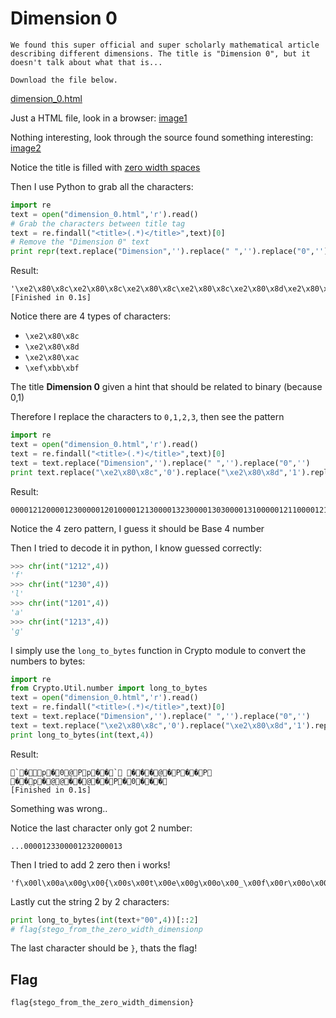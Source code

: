 # Dimension 0
```
We found this super official and super scholarly mathematical article describing different dimensions. The title is "Dimension 0", but it doesn't talk about what that is...

Download the file below.
```
[dimension_0.html](dimension_0.html)

Just a HTML file, look in a browser:
[image1](image1.png)

Nothing interesting, look through the source found something interesting:
[image2](image2.png)

Notice the title is filled with [zero width spaces](https://en.wikipedia.org/wiki/Zero-width_space)

Then I use Python to grab all the characters:
```py
import re
text = open("dimension_0.html",'r').read()
# Grab the characters between title tag
text = re.findall("<title>(.*)</title>",text)[0]
# Remove the "Dimension 0" text
print repr(text.replace("Dimension",'').replace(" ",'').replace("0",''))
```
Result:
```
'\xe2\x80\x8c\xe2\x80\x8c\xe2\x80\x8c\xe2\x80\x8c\xe2\x80\x8d\xe2\x80\xac\xe2\x80\x8d\xe2\x80\xac\xe2\x80\x8c\xe2\x80\x8c\xe2\x80\x8c\xe2\x80\x8c\xe2\x80\x8d\xe2\x80\xac\xef\xbb\xbf\xe2\x80\x8c\xe2\x80\x8c\xe2\x80\x8c\xe2\x80\x8c\xe2\x80\x8c\xe2\x80\x8d\xe2\x80\xac\xe2\x80\x8c\xe2\x80\x8d\xe2\x80\x8c\xe2\x80\x8c\xe2\x80\x8c\xe2\x80\x8c\xe2\x80\x8d\xe2\x80\xac\xe2\x80\x8d\xef\xbb\xbf\xe2\x80\x8c\xe2\x80\x8c\xe2\x80\x8c\xe2\x80\x8c\xe2\x80\x8d\xef\xbb\xbf\xe2\x80\xac\xef\xbb\xbf\xe2\x80\x8c\xe2\x80\x8c\xe2\x80\x8c\xe2\x80\x8c\xe2\x80\x8d\xef\xbb\xbf\xe2\x80\x8c\xef\xbb\xbf\xe2\x80\x8c\xe2\x80\x8c\xe2\x80\x8c\xe2\x80\x8c\xe2\x80\x8d\xef\xbb\xbf\xe2\x80\x8d\xe2\x80\x8c\xe2\x80\x8c\xe2\x80\x8c\xe2\x80\x8c\xe2\x80\x8c\xe2\x80\x8d\xe2\x80\xac\xe2\x80\x8d\xe2\x80\x8d\xe2\x80\x8c\xe2\x80\x8c\xe2\x80\x8c\xe2\x80\x8c\xe2\x80\x8d\xe2\x80\xac\xe2\x80\x8d\xef\xbb\xbf\xe2\x80\x8c\xe2\x80\x8c\xe2\x80\x8c\xe2\x80\x8c\xe2\x80\x8d\xe2\x80\xac\xef\xbb\xbf\xef\xbb\xbf\xe2\x80\x8c\xe2\x80\x8c\xe2\x80\x8c\xe2\x80\x8c\xe2\x80\x8d\xe2\x80\x8d\xef\xbb\xbf\xef\xbb\xbf\xe2\x80\x8c\xe2\x80\x8c\xe2\x80\x8c\xe2\x80\x8c\xe2\x80\x8d\xe2\x80\xac\xe2\x80\x8d\xe2\x80\xac\xe2\x80\x8c\xe2\x80\x8c\xe2\x80\x8c\xe2\x80\x8c\xe2\x80\x8d\xef\xbb\xbf\xe2\x80\x8c\xe2\x80\xac\xe2\x80\x8c\xe2\x80\x8c\xe2\x80\x8c\xe2\x80\x8c\xe2\x80\x8d\xe2\x80\xac\xef\xbb\xbf\xef\xbb\xbf\xe2\x80\x8c\xe2\x80\x8c\xe2\x80\x8c\xe2\x80\x8c\xe2\x80\x8d\xe2\x80\xac\xef\xbb\xbf\xe2\x80\x8d\xe2\x80\x8c\xe2\x80\x8c\xe2\x80\x8c\xe2\x80\x8c\xe2\x80\x8d\xe2\x80\x8d\xef\xbb\xbf\xef\xbb\xbf\xe2\x80\x8c\xe2\x80\x8c\xe2\x80\x8c\xe2\x80\x8c\xe2\x80\x8d\xef\xbb\xbf\xe2\x80\x8d\xe2\x80\x8c\xe2\x80\x8c\xe2\x80\x8c\xe2\x80\x8c\xe2\x80\x8c\xe2\x80\x8d\xe2\x80\xac\xe2\x80\xac\xe2\x80\x8c\xe2\x80\x8c\xe2\x80\x8c\xe2\x80\x8c\xe2\x80\x8c\xe2\x80\x8d\xe2\x80\xac\xe2\x80\x8d\xe2\x80\x8d\xe2\x80\x8c\xe2\x80\x8c\xe2\x80\x8c\xe2\x80\x8c\xe2\x80\x8d\xe2\x80\x8d\xef\xbb\xbf\xef\xbb\xbf\xe2\x80\x8c\xe2\x80\x8c\xe2\x80\x8c\xe2\x80\x8c\xe2\x80\x8d\xef\xbb\xbf\xe2\x80\xac\xe2\x80\xac\xe2\x80\x8c\xe2\x80\x8c\xe2\x80\x8c\xe2\x80\x8c\xe2\x80\x8d\xe2\x80\xac\xe2\x80\x8d\xe2\x80\x8d\xe2\x80\x8c\xe2\x80\x8c\xe2\x80\x8c\xe2\x80\x8c\xe2\x80\x8d\xef\xbb\xbf\xe2\x80\x8c\xe2\x80\xac\xe2\x80\x8c\xe2\x80\x8c\xe2\x80\x8c\xe2\x80\x8c\xe2\x80\x8d\xe2\x80\xac\xef\xbb\xbf\xef\xbb\xbf\xe2\x80\x8c\xe2\x80\x8c\xe2\x80\x8c\xe2\x80\x8c\xe2\x80\x8d\xe2\x80\x8d\xef\xbb\xbf\xef\xbb\xbf\xe2\x80\x8c\xe2\x80\x8c\xe2\x80\x8c\xe2\x80\x8c\xe2\x80\x8d\xef\xbb\xbf\xe2\x80\x8d\xef\xbb\xbf\xe2\x80\x8c\xe2\x80\x8c\xe2\x80\x8c\xe2\x80\x8c\xe2\x80\x8d\xe2\x80\xac\xe2\x80\xac\xe2\x80\x8d\xe2\x80\x8c\xe2\x80\x8c\xe2\x80\x8c\xe2\x80\x8c\xe2\x80\x8d\xe2\x80\xac\xe2\x80\x8d\xe2\x80\x8c\xe2\x80\x8c\xe2\x80\x8c\xe2\x80\x8c\xe2\x80\x8c\xe2\x80\x8d\xef\xbb\xbf\xe2\x80\x8d\xe2\x80\x8c\xe2\x80\x8c\xe2\x80\x8c\xe2\x80\x8c\xe2\x80\x8c\xe2\x80\x8d\xe2\x80\xac\xe2\x80\xac\xe2\x80\x8c\xe2\x80\x8c\xe2\x80\x8c\xe2\x80\x8c\xe2\x80\x8c\xe2\x80\x8d\xe2\x80\x8d\xef\xbb\xbf\xef\xbb\xbf\xe2\x80\x8c\xe2\x80\x8c\xe2\x80\x8c\xe2\x80\x8c\xe2\x80\x8d\xe2\x80\xac\xe2\x80\x8d\xe2\x80\x8c\xe2\x80\x8c\xe2\x80\x8c\xe2\x80\x8c\xe2\x80\x8c\xe2\x80\x8d\xe2\x80\xac\xe2\x80\xac\xe2\x80\x8d\xe2\x80\x8c\xe2\x80\x8c\xe2\x80\x8c\xe2\x80\x8c\xe2\x80\x8d\xe2\x80\xac\xef\xbb\xbf\xe2\x80\x8d\xe2\x80\x8c\xe2\x80\x8c\xe2\x80\x8c\xe2\x80\x8c\xe2\x80\x8d\xe2\x80\xac\xe2\x80\x8d\xe2\x80\x8d\xe2\x80\x8c\xe2\x80\x8c\xe2\x80\x8c\xe2\x80\x8c\xe2\x80\x8d\xe2\x80\xac\xef\xbb\xbf\xe2\x80\xac\xe2\x80\x8c\xe2\x80\x8c\xe2\x80\x8c\xe2\x80\x8c\xe2\x80\x8d\xef\xbb\xbf\xe2\x80\x8c\xef\xbb\xbf\xe2\x80\x8c\xe2\x80\x8c\xe2\x80\x8c\xe2\x80\x8c\xe2\x80\x8d\xe2\x80\xac\xe2\x80\xac\xe2\x80\x8d\xe2\x80\x8c\xe2\x80\x8c\xe2\x80\x8c\xe2\x80\x8c\xe2\x80\x8d\xe2\x80\xac\xef\xbb\xbf\xef\xbb\xbf\xe2\x80\x8c\xe2\x80\x8c\xe2\x80\x8c\xe2\x80\x8c\xe2\x80\x8d\xe2\x80\xac\xef\xbb\xbf\xe2\x80\xac\xe2\x80\x8c\xe2\x80\x8c\xe2\x80\x8c\xe2\x80\x8c\xe2\x80\x8d\xef\xbb\xbf'
[Finished in 0.1s]
```

Notice there are 4 types of characters:
- `\xe2\x80\x8c`
- `\xe2\x80\x8d`
- `\xe2\x80\xac`
- `\xef\xbb\xbf`

The title **Dimension 0** given a hint that should be related to binary (because 0,1)

Therefore I replace the characters to `0,1,2,3`, then see the pattern
```py
import re
text = open("dimension_0.html",'r').read()
text = re.findall("<title>(.*)</title>",text)[0]
text = text.replace("Dimension",'').replace(" ",'').replace("0",'')
print text.replace("\xe2\x80\x8c",'0').replace("\xe2\x80\x8d",'1').replace("\xe2\x80\xac",'2').replace("\xef\xbb\xbf",'3')
```
Result:
```
00001212000012300000120100001213000013230000130300001310000012110000121300001233000011330000121200001302000012330000123100001133000013100000122000001211000011330000132200001211000013020000123300001133000013130000122100001210000013100000122000001133000012100000122100001231000012110000123200001303000012210000123300001232000013
```
Notice the 4 zero pattern, I guess it should be Base 4 number

Then I tried to decode it in python, I know guessed correctly:
```py
>>> chr(int("1212",4))
'f'
>>> chr(int("1230",4))
'l'
>>> chr(int("1201",4))
'a'
>>> chr(int("1213",4))
'g'
```
I simply use the `long_to_bytes` function in Crypto module to convert the numbers to bytes:
```py
import re
from Crypto.Util.number import long_to_bytes
text = open("dimension_0.html",'r').read()
text = re.findall("<title>(.*)</title>",text)[0]
text = text.replace("Dimension",'').replace(" ",'').replace("0",'')
text = text.replace("\xe2\x80\x8c",'0').replace("\xe2\x80\x8d",'1').replace("\xe2\x80\xac",'2').replace("\xef\xbb\xbf",'3')
print long_to_bytes(int(text,4))
```
Result:
```
`�p�0@Pp��` ���@�P��P ��p�@@��@��P�0���
[Finished in 0.1s]
```
Something was wrong..

Notice the last character only got 2 number:
```
...0000123300001232000013
```
Then I tried to add 2 zero then i works!
```
'f\x00l\x00a\x00g\x00{\x00s\x00t\x00e\x00g\x00o\x00_\x00f\x00r\x00o\x00m\x00_\x00t\x00h\x00e\x00_\x00z\x00e\x00r\x00o\x00_\x00w\x00i\x00d\x00t\x00h\x00_\x00d\x00i\x00m\x00e\x00n\x00s\x00i\x00o\x00n\x00p'
```
Lastly cut the string 2 by 2 characters:
```py
print long_to_bytes(int(text+"00",4))[::2]
# flag{stego_from_the_zero_width_dimensionp
```
The last character should be `}`, thats the flag!

## Flag
```
flag{stego_from_the_zero_width_dimension}
```